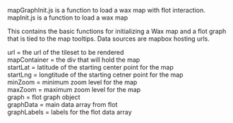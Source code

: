 mapGraphInit.js is a function to load a wax map with flot interaction.  
mapInit.js is a function to load a wax map

This contains the basic functions for initializing a Wax map 
and a flot graph that is tied to the map tooltips.
Data sources are mapbox hosting urls.

url = the url of the tileset to be rendered  
mapContainer = the div that will hold the map  
startLat = latitude of the starting center point for the map  
startLng = longtitude of the starting cetner point for the map  
minZoom = minimum zoom level for the map  
maxZoom = maximum zoom level for the map  
graph = flot graph object  
graphData = main data array from flot  
graphLabels = labels for the flot data array  
